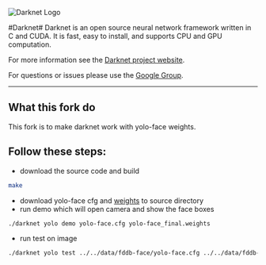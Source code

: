 ![Darknet Logo](http://pjreddie.com/media/files/darknet-black-small.png)

#Darknet#
Darknet is an open source neural network framework written in C and CUDA. It is fast, easy to install, and supports CPU and GPU computation.

For more information see the [Darknet project website](http://pjreddie.com/darknet).

For questions or issues please use the [Google Group](https://groups.google.com/forum/#!forum/darknet).


---------------------------------------

## What this fork do
This fork is to make darknet work with yolo-face weights.

## Follow these steps:
- download the source code and build

```sh
make
```
- download yolo-face cfg and [weights](https://git.mikael.io/ml/data/yolo2-face-detection/blob/fc04327de88111ee6a2ae618d0bdcd8d481db33f/yolo-face_final.weights) to source directory
- run demo which will open camera and show the face boxes

```sh
./darknet yolo demo yolo-face.cfg yolo-face_final.weights
```
- run test on image

```sh
./darknet yolo test ../../data/fddb-face/yolo-face.cfg ../../data/fddb-face/yolo-face_final.weights test.jpg
```

